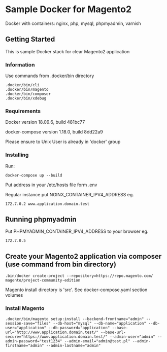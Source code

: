 # Sample Docker for Magento2

Docker with containers: nginx, php, mysql, phpmyadmin, varnish

## Getting Started

This is sample Docker stack for clear Magento2 application

### Information

Use commands from .docker/bin directory

    .docker/bin/cli
    .docker/bin/magento
    .docker/bin/composer
    .docker/bin/xdebug

### Requirements

Docker version 18.09.6, build 481bc77

docker-compose version 1.18.0, build 8dd22a9

Please ensure to Unix User is already in 'docker' group

### Installing
Run:    

    docker-compose up --build

Put address in your /etc/hosts file form .env

Regular instance put NGINX_CONTAINER_IPV4_ADDRESS eg.
    
    172.7.0.2 www.application.domain.test
    


## Running phpmyadmin

Put PHPMYADMIN_CONTAINER_IPV4_ADDRESS to your browser eg.
    
    172.7.0.5

## Create your Magento2 application via composer (use command from bin directory)

    .bin/docker create-project --repository=https://repo.magento.com/ magento/project-community-edition
    
Magento install directory is 'src'. See docker-compose.yaml section volumes

### Install Magento 
    .docker/bin/magento setup:install --backend-frontname="admin" --session-save="files" --db-host="mysql" --db-name="application" --db-user="application" --db-password="application" --base-url="http://www.application.domain.test/" --base-url-secure="https://www.application.domain.test/" --admin-user="admin" --admin-password="test1234" --admin-email="admin@test.pl" --admin-firstname="admin" --admin-lastname="admin"
